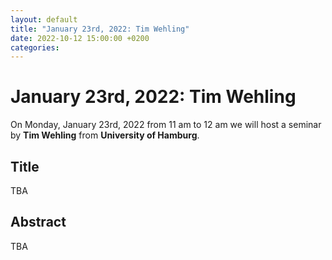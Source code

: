 ```yaml
---
layout: default
title: "January 23rd, 2022: Tim Wehling"
date: 2022-10-12 15:00:00 +0200
categories:
---
```


# January 23rd, 2022: Tim Wehling

On Monday, January 23rd, 2022 from 11 am to 12 am we will host a seminar by **Tim Wehling** from **University of Hamburg**. 

## Title

TBA

## Abstract 

TBA




